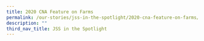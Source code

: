```yaml
---
title: 2020 CNA Feature on Farms
permalink: /our-stories/jss-in-the-spotlight/2020-cna-feature-on-farms/
description: ""
third_nav_title: JSS in the Spotlight
---
```

